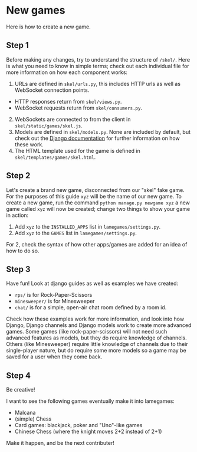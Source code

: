 # New games

Here is how to create a new game.

## Step 1

Before making any changes, try to understand the structure of `/skel/`.
Here is what you need to know in simple terms; check out each individual file for more information on how each component works:

1. URLs are defined in `skel/urls.py`, this includes HTTP urls as well as WebSocket connection points.
  * HTTP responses return from `skel/views.py`.
  * WebSocket requests return from `skel/consumers.py`.
2. WebSockets are connected to from the client in `skel/static/games/skel.js`.
3. Models are defined in `skel/models.py`. None are included by default, but check out the [Django documentation](https://docs.djangoproject.com/en/4.0/topics/db/models/) for further information on how these work.
4. The HTML template used for the game is defined in `skel/templates/games/skel.html`.

## Step 2

Let's create a brand new game, disconnected from our "skel" fake game.
For the purposes of this guide `xyz` will be the name of our new game.
To create a new game, run the command `python manage.py newgame xyz` a new game called `xyz` will now be created; change two things to show your game in action:

1. Add `xyz` to the `INSTALLED_APPS` list in `lamegames/settings.py`.
2. Add `xyz` to the `GAMES` list in `lamegames/settings.py`.

For 2, check the syntax of how other apps/games are added for an idea of how to do so.

## Step 3

Have fun! Look at django guides as well as examples we have created:

* `rps/` is for Rock-Paper-Scissors
* `minesweeper/` is for Minesweeper
* `chat/` is for a simple, open-air chat room defined by a room id.

Check how these examples work for more information, and look into how Django, Django channels and Django models work to create more advanced games.
Some games (like rock-paper-scissors) will not need such advanced features as models, but they do require knowledge of channels.
Others (like Minesweeper) require little knowledge of channels due to their single-player nature, but do require some more models so a game may be saved for a user when they come back.

## Step 4

Be creative!

I want to see the following games eventually make it into lamegames:

* Malcana
* (simple) Chess
* Card games: blackjack, poker and "Uno"-like games
* Chinese Chess (where the knight moves 2+2 instead of 2+1)

Make it happen, and be the next contributer!
